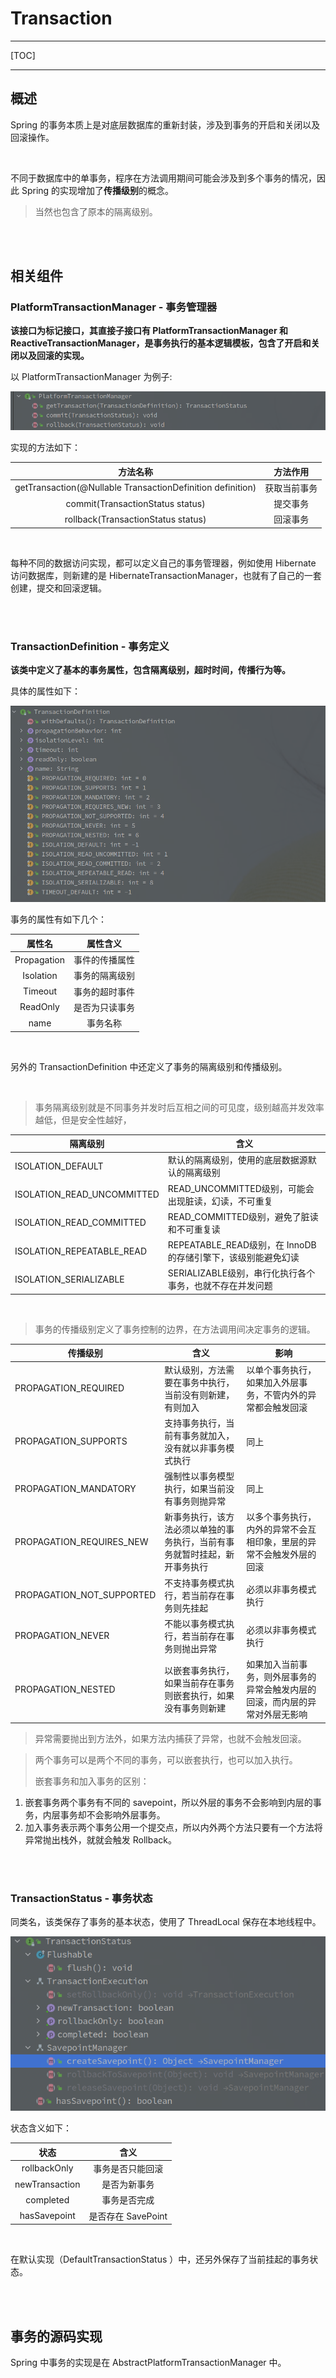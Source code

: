 # Transaction



---

[TOC]

---

## 概述

Spring 的事务本质上是对底层数据库的重新封装，涉及到事务的开启和关闭以及回滚操作。

<br>

不同于数据库中的单事务，程序在方法调用期间可能会涉及到多个事务的情况，因此 Spring 的实现增加了**传播级别**的概念。

> 当然也包含了原本的隔离级别。

<br>

<br>

## 相关组件

### PlatformTransactionManager - 事务管理器

**该接口为标记接口，其直接子接口有 PlatformTransactionManager 和 ReactiveTransactionManager，是事务执行的基本逻辑模板，包含了开启和关闭以及回滚的实现。**

以 PlatformTransactionManager 为例子:

![Spring_TransactionManager_方法列表](assets/Spring_TransactionManager_方法列表.png)

实现的方法如下：

|                          方法名称                          |   方法作用   |
| :--------------------------------------------------------: | :----------: |
| getTransaction(@Nullable TransactionDefinition definition) | 获取当前事务 |
|              commit(TransactionStatus status)              |   提交事务   |
|             rollback(TransactionStatus status)             |   回滚事务   |

<br>

每种不同的数据访问实现，都可以定义自己的事务管理器，例如使用 Hibernate 访问数据库，则新建的是 HibernateTransactionManager，也就有了自己的一套创建，提交和回滚逻辑。

<br>

<br>



### TransactionDefinition - 事务定义

**该类中定义了基本的事务属性，包含隔离级别，超时时间，传播行为等。**

具体的属性如下：

![Spring_TransactionDefinition](assets/Spring_TransactionDefinition.png)

事务的属性有如下几个：

|   属性名    |    属性含义    |
| :---------: | :------------: |
| Propagation | 事件的传播属性 |
|  Isolation  | 事务的隔离级别 |
|   Timeout   | 事务的超时事件 |
|  ReadOnly   | 是否为只读事务 |
|    name     |    事务名称    |

<br>

另外的 TransactionDefinition 中还定义了事务的隔离级别和传播级别。

<br>

> 事务隔离级别就是不同事务并发时后互相之间的可见度，级别越高并发效率越低，但是安全性越好，

| 隔离级别                   | 含义                                                         |
| -------------------------- | ------------------------------------------------------------ |
| ISOLATION_DEFAULT          | 默认的隔离级别，使用的底层数据源默认的隔离级别               |
| ISOLATION_READ_UNCOMMITTED | READ_UNCOMMITTED级别，可能会出现脏读，幻读，不可重复         |
| ISOLATION_READ_COMMITTED   | READ_COMMITTED级别，避免了脏读和不可重复读                   |
| ISOLATION_REPEATABLE_READ  | REPEATABLE_READ级别，在 InnoDB 的存储引擎下，该级别能避免幻读 |
| ISOLATION_SERIALIZABLE     | SERIALIZABLE级别，串行化执行各个事务，也就不存在并发问题     |

<br>

> 事务的传播级别定义了事务控制的边界，在方法调用间决定事务的逻辑。

| 传播级别                  | 含义                                                         | 影响                                                         |
| ------------------------- | ------------------------------------------------------------ | ------------------------------------------------------------ |
| PROPAGATION_REQUIRED      | 默认级别，方法需要在事务中执行，当前没有则新建，有则加入     | 以单个事务执行，如果加入外层事务，不管内外的异常都会触发回滚 |
| PROPAGATION_SUPPORTS      | 支持事务执行，当前有事务就加入，没有就以非事务模式执行       | 同上                                                         |
| PROPAGATION_MANDATORY     | 强制性以事务模型执行，如果当前没有事务则抛异常               | 同上                                                         |
| PROPAGATION_REQUIRES_NEW  | 新事务执行，该方法必须以单独的事务执行，当前有事务就暂时挂起，新开事务执行 | 以多个事务执行，内外的异常不会互相印象，里层的异常不会触发外层的回滚 |
| PROPAGATION_NOT_SUPPORTED | 不支持事务模式执行，若当前存在事务则先挂起                   | 必须以非事务模式执行                                         |
| PROPAGATION_NEVER         | 不能以事务模式执行，若当前存在事务则抛出异常                 | 必须以非事务模式执行                                         |
| PROPAGATION_NESTED        | 以嵌套事务执行，如果当前存在事务则嵌套执行，如果没有事务则新建 | 如果加入当前事务，则外层事务的异常会触发内层的回滚，而内层的异常对外层无影响 |

> 异常需要抛出到方法外，如果方法内捕获了异常，也就不会触发回滚。

> 两个事务可以是两个不同的事务，可以嵌套执行，也可以加入执行。
>
> 嵌套事务和加入事务的区别：

1. 嵌套事务两个事务有不同的 savepoint，所以外层的事务不会影响到内层的事务，内层事务却不会影响外层事务。
2. 加入事务表示两个事务公用一个提交点，所以内外两个方法只要有一个方法将异常抛出栈外，就就会触发 Rollback。

<br>

<br>

### TransactionStatus - 事务状态

同类名，该类保存了事务的基本状态，使用了 ThreadLocal 保存在本地线程中。

![Spring_transaction_status](assets/Spring_transaction_status.png)

状态含义如下：

|      状态      |        含义        |
| :------------: | :----------------: |
|  rollbackOnly  |  事务是否只能回滚  |
| newTransaction |    是否为新事务    |
|   completed    |    事务是否完成    |
|  hasSavepoint  | 是否存在 SavePoint |

<br>

在默认实现（DefaultTransactionStatus ）中，还另外保存了当前挂起的事务状态。



<br>

<br>

## 事务的源码实现

Spring 中事务的实现是在 AbstractPlatformTransactionManager 中。